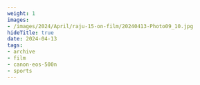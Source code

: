 ```yaml
---
weight: 1
images:
- /images/2024/April/raju-15-on-film/20240413-Photo09_10.jpg
hideTitle: true
date: 2024-04-13
tags:
- archive
- film
- canon-eos-500n
- sports
---
```

